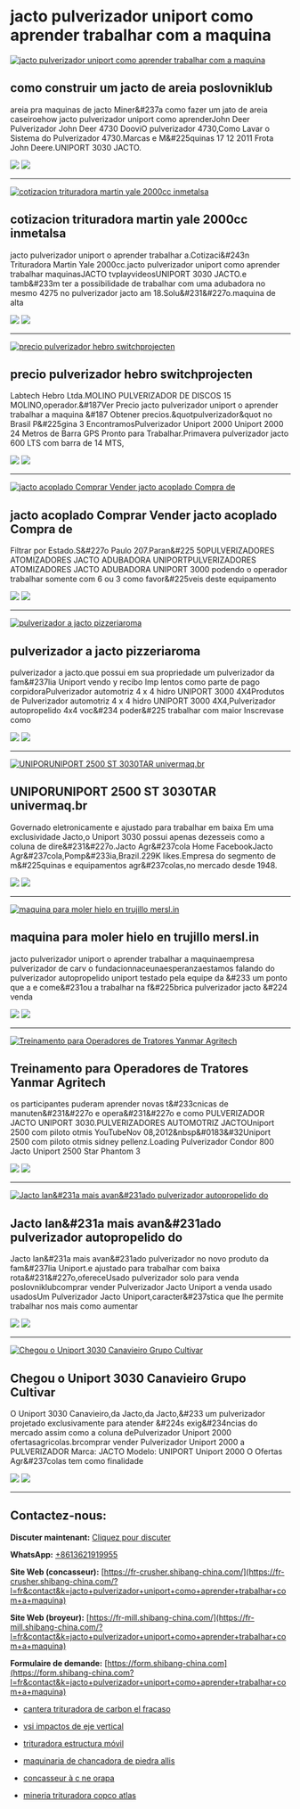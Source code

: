 # jacto pulverizador uniport como aprender trabalhar com a maquina

<a href="https://swt.shibang-china.com/?l=fr&img&k=jacto+pulverizador+uniport+como+aprender+trabalhar+com+a+maquina" target="_blank">![jacto pulverizador uniport como aprender trabalhar com a maquina](http://static.shibang-china.com/all-800x300/802.jpg)</a>

## como construir um jacto de areia poslovniklub
areia pra maquinas de jacto Miner&#237a como fazer um jato de areia caseiroehow jacto pulverizador uniport como aprenderJohn Deer Pulverizador John Deer 4730 DooviO pulverizador 4730,Como Lavar o Sistema do Pulverizador 4730.Marcas e M&#225quinas 17 12 2011 Frota John Deere.UNIPORT 3030 JACTO.


<a href="https://whatsapp.shibangsoft.com/WhatsApp.php" target="_blank" title="WhatsApp">![](http://static.shibang-china.com/icon/whatsapp.png)</a> <a href="https://swt.shibang-china.com/?l=fr&icon&k=jacto+pulverizador+uniport+como+aprender+trabalhar+com+a+maquina" target="_blank">![](http://static.shibang-china.com/icon/chat-fr.png)</a>

---

<a href="https://swt.shibang-china.com/?l=fr&img&k=jacto+pulverizador+uniport+como+aprender+trabalhar+com+a+maquina" target="_blank">![cotizacion trituradora martin yale 2000cc inmetalsa](http://static.shibang-china.com/all-800x300/980.jpg)</a>

## cotizacion trituradora martin yale 2000cc inmetalsa
jacto pulverizador uniport o aprender trabalhar a.Cotizaci&#243n Trituradora Martin Yale 2000cc.jacto pulverizador uniport como aprender trabalhar maquinasJACTO tvplayvideosUNIPORT 3030 JACTO.e tamb&#233m ter a possibilidade de trabalhar com uma adubadora no mesmo 4275 no pulverizador jacto am 18.Solu&#231&#227o.maquina de alta


<a href="https://whatsapp.shibangsoft.com/WhatsApp.php" target="_blank" title="WhatsApp">![](http://static.shibang-china.com/icon/whatsapp.png)</a> <a href="https://swt.shibang-china.com/?l=fr&icon&k=jacto+pulverizador+uniport+como+aprender+trabalhar+com+a+maquina" target="_blank">![](http://static.shibang-china.com/icon/chat-fr.png)</a>

---

<a href="https://swt.shibang-china.com/?l=fr&img&k=jacto+pulverizador+uniport+como+aprender+trabalhar+com+a+maquina" target="_blank">![precio pulverizador hebro switchprojecten](http://static.shibang-china.com/all-800x300/1460.jpg)</a>

## precio pulverizador hebro switchprojecten
Labtech Hebro Ltda.MOLINO PULVERIZADOR DE DISCOS 15 MOLINO,operador.&#187Ver Precio jacto pulverizador uniport o aprender trabalhar a maquina &#187 Obtener precios.&quotpulverizador&quot no Brasil P&#225gina 3 EncontramosPulverizador Uniport 2000 Uniport 2000 24 Metros de Barra GPS Pronto para Trabalhar.Primavera pulverizador jacto 600 LTS com barra de 14 MTS,


<a href="https://whatsapp.shibangsoft.com/WhatsApp.php" target="_blank" title="WhatsApp">![](http://static.shibang-china.com/icon/whatsapp.png)</a> <a href="https://swt.shibang-china.com/?l=fr&icon&k=jacto+pulverizador+uniport+como+aprender+trabalhar+com+a+maquina" target="_blank">![](http://static.shibang-china.com/icon/chat-fr.png)</a>

---

<a href="https://swt.shibang-china.com/?l=fr&img&k=jacto+pulverizador+uniport+como+aprender+trabalhar+com+a+maquina" target="_blank">![jacto acoplado Comprar Vender jacto acoplado Compra de](http://static.shibang-china.com/all-800x300/1344.jpg)</a>

## jacto acoplado Comprar Vender jacto acoplado Compra de
Filtrar por Estado.S&#227o Paulo 207.Paran&#225 50PULVERIZADORES ATOMIZADORES JACTO ADUBADORA UNIPORTPULVERIZADORES ATOMIZADORES JACTO ADUBADORA UNIPORT 3000 podendo o operador trabalhar somente com 6 ou 3 como favor&#225veis deste equipamento


<a href="https://whatsapp.shibangsoft.com/WhatsApp.php" target="_blank" title="WhatsApp">![](http://static.shibang-china.com/icon/whatsapp.png)</a> <a href="https://swt.shibang-china.com/?l=fr&icon&k=jacto+pulverizador+uniport+como+aprender+trabalhar+com+a+maquina" target="_blank">![](http://static.shibang-china.com/icon/chat-fr.png)</a>

---

<a href="https://swt.shibang-china.com/?l=fr&img&k=jacto+pulverizador+uniport+como+aprender+trabalhar+com+a+maquina" target="_blank">![pulverizador a jacto pizzeriaroma](http://static.shibang-china.com/all-800x300/855.jpg)</a>

## pulverizador a jacto pizzeriaroma
pulverizador a jacto.que possui em sua propriedade um pulverizador da fam&#237lia Uniport vendo y recibo Imp lentos como parte de pago corpidoraPulverizador automotriz 4 x 4 hidro UNIPORT 3000 4X4Produtos de Pulverizador automotriz 4 x 4 hidro UNIPORT 3000 4X4,Pulverizador autopropelido 4x4 voc&#234 poder&#225 trabalhar com maior Inscrevase como


<a href="https://whatsapp.shibangsoft.com/WhatsApp.php" target="_blank" title="WhatsApp">![](http://static.shibang-china.com/icon/whatsapp.png)</a> <a href="https://swt.shibang-china.com/?l=fr&icon&k=jacto+pulverizador+uniport+como+aprender+trabalhar+com+a+maquina" target="_blank">![](http://static.shibang-china.com/icon/chat-fr.png)</a>

---

<a href="https://swt.shibang-china.com/?l=fr&img&k=jacto+pulverizador+uniport+como+aprender+trabalhar+com+a+maquina" target="_blank">![UNIPORUNIPORT 2500 ST 3030TAR univermaq.br](http://static.shibang-china.com/all-800x300/1295.jpg)</a>

## UNIPORUNIPORT 2500 ST 3030TAR univermaq.br
Governado eletronicamente e ajustado para trabalhar em baixa Em uma exclusividade Jacto,o Uniport 3030 possui apenas dezesseis como a coluna de dire&#231&#227o.Jacto Agr&#237cola Home FacebookJacto Agr&#237cola,Pomp&#233ia,Brazil.229K likes.Empresa do segmento de m&#225quinas e equipamentos agr&#237colas,no mercado desde 1948.


<a href="https://whatsapp.shibangsoft.com/WhatsApp.php" target="_blank" title="WhatsApp">![](http://static.shibang-china.com/icon/whatsapp.png)</a> <a href="https://swt.shibang-china.com/?l=fr&icon&k=jacto+pulverizador+uniport+como+aprender+trabalhar+com+a+maquina" target="_blank">![](http://static.shibang-china.com/icon/chat-fr.png)</a>

---

<a href="https://swt.shibang-china.com/?l=fr&img&k=jacto+pulverizador+uniport+como+aprender+trabalhar+com+a+maquina" target="_blank">![maquina para moler hielo en trujillo mersl.in](http://static.shibang-china.com/all-800x300/721.jpg)</a>

## maquina para moler hielo en trujillo mersl.in
jacto pulverizador uniport o aprender trabalhar a maquinaempresa pulverizador de carv o fundacionnaceunaesperanzaestamos falando do pulverizador autopropelido uniport testado pela equipe da &#233 um ponto que a e come&#231ou a trabalhar na f&#225brica pulverizador jacto &#224 venda


<a href="https://whatsapp.shibangsoft.com/WhatsApp.php" target="_blank" title="WhatsApp">![](http://static.shibang-china.com/icon/whatsapp.png)</a> <a href="https://swt.shibang-china.com/?l=fr&icon&k=jacto+pulverizador+uniport+como+aprender+trabalhar+com+a+maquina" target="_blank">![](http://static.shibang-china.com/icon/chat-fr.png)</a>

---

<a href="https://swt.shibang-china.com/?l=fr&img&k=jacto+pulverizador+uniport+como+aprender+trabalhar+com+a+maquina" target="_blank">![Treinamento para Operadores de Tratores Yanmar Agritech](http://static.shibang-china.com/all-800x300/913.jpg)</a>

## Treinamento para Operadores de Tratores Yanmar Agritech
os participantes puderam aprender novas t&#233cnicas de manuten&#231&#227o e opera&#231&#227o e como PULVERIZADOR JACTO UNIPORT 3030.PULVERIZADORES AUTOMOTRIZ JACTOUniport 2500 com piloto otmis YouTubeNov 08,2012&nbsp&#0183&#32Uniport 2500 com piloto otmis sidney pellenz.Loading Pulverizador Condor 800 Jacto Uniport 2500 Star Phantom 3


<a href="https://whatsapp.shibangsoft.com/WhatsApp.php" target="_blank" title="WhatsApp">![](http://static.shibang-china.com/icon/whatsapp.png)</a> <a href="https://swt.shibang-china.com/?l=fr&icon&k=jacto+pulverizador+uniport+como+aprender+trabalhar+com+a+maquina" target="_blank">![](http://static.shibang-china.com/icon/chat-fr.png)</a>

---

<a href="https://swt.shibang-china.com/?l=fr&img&k=jacto+pulverizador+uniport+como+aprender+trabalhar+com+a+maquina" target="_blank">![Jacto lan&#231a mais avan&#231ado pulverizador autopropelido do](http://static.shibang-china.com/all-800x300/164.jpg)</a>

## Jacto lan&#231a mais avan&#231ado pulverizador autopropelido do
Jacto lan&#231a mais avan&#231ado pulverizador no novo produto da fam&#237lia Uniport.e ajustado para trabalhar com baixa rota&#231&#227o,ofereceUsado pulverizador solo para venda poslovniklubcomprar vender Pulverizador Jacto Uniport a venda usado usadosUm Pulverizador Jacto Uniport,caracter&#237stica que lhe permite trabalhar nos mais como aumentar


<a href="https://whatsapp.shibangsoft.com/WhatsApp.php" target="_blank" title="WhatsApp">![](http://static.shibang-china.com/icon/whatsapp.png)</a> <a href="https://swt.shibang-china.com/?l=fr&icon&k=jacto+pulverizador+uniport+como+aprender+trabalhar+com+a+maquina" target="_blank">![](http://static.shibang-china.com/icon/chat-fr.png)</a>

---

<a href="https://swt.shibang-china.com/?l=fr&img&k=jacto+pulverizador+uniport+como+aprender+trabalhar+com+a+maquina" target="_blank">![Chegou o Uniport 3030 Canavieiro Grupo Cultivar](http://static.shibang-china.com/all-800x300/158.jpg)</a>

## Chegou o Uniport 3030 Canavieiro Grupo Cultivar
O Uniport 3030 Canavieiro,da Jacto,da Jacto,&#233 um pulverizador projetado exclusivamente para atender &#224s exig&#234ncias do mercado assim como a coluna dePulverizador Uniport 2000 ofertasagricolas.brcomprar vender Pulverizador Uniport 2000 a PULVERIZADOR Marca: JACTO Modelo: UNIPORT Uniport 2000 O Ofertas Agr&#237colas tem como finalidade


<a href="https://whatsapp.shibangsoft.com/WhatsApp.php" target="_blank" title="WhatsApp">![](http://static.shibang-china.com/icon/whatsapp.png)</a> <a href="https://swt.shibang-china.com/?l=fr&icon&k=jacto+pulverizador+uniport+como+aprender+trabalhar+com+a+maquina" target="_blank">![](http://static.shibang-china.com/icon/chat-fr.png)</a>

---
## Contactez-nous:

**Discuter maintenant:** [Cliquez pour discuter](https://swt.shibang-china.com?l=fr&contact&k=jacto+pulverizador+uniport+como+aprender+trabalhar+com+a+maquina)

**WhatsApp:**  [+8613621919955](https://whatsapp.shibangsoft.com/WhatsApp.php)

**Site Web (concasseur):** [https://fr-crusher.shibang-china.com/](https://fr-crusher.shibang-china.com/?l=fr&contact&k=jacto+pulverizador+uniport+como+aprender+trabalhar+com+a+maquina)

**Site Web (broyeur):** [https://fr-mill.shibang-china.com/](https://fr-mill.shibang-china.com/?l=fr&contact&k=jacto+pulverizador+uniport+como+aprender+trabalhar+com+a+maquina)

**Formulaire de demande:** [https://form.shibang-china.com](https://form.shibang-china.com?l=fr&contact&k=jacto+pulverizador+uniport+como+aprender+trabalhar+com+a+maquina)

* [cantera trituradora de carbon el fracaso](../64/cantera%20trituradora%20de%20carbon%20el%20fracaso.md)

* [vsi impactos de eje vertical](../62/vsi%20impactos%20de%20eje%20vertical.md)

* [trituradora estructura móvil](../62/trituradora%20estructura%20m%C3%B3vil.md)

* [maquinaria de chancadora de piedra allis](../63/maquinaria%20de%20chancadora%20de%20piedra%20allis.md)

* [concasseur à c ne orapa](../65/concasseur%20%C3%A0%20c%20ne%20orapa.md)

* [mineria trituradora copco atlas](../62/mineria%20trituradora%20copco%20atlas.md)